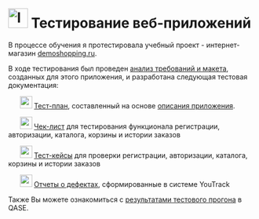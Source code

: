 # <img width="40" height="40" src="https://img.icons8.com/nolan/96/laptop.png" alt="laptop"/>  Тестирование веб-приложений
В процессе обучения я протестировала учебный проект - интернет-магазин [demoshopping.ru](https://qa.demoshopping.ru/). 

В ходе тестирования был проведен [анализ требований и макета](https://docs.google.com/spreadsheets/d/1AWmqBFU4i7uSIB__kxB23_H77kUk-Cy7b0qUGg14ULw/edit?usp=sharing), созданных для этого приложения, и разработана следующая тестовая документация:

&nbsp;&nbsp;&nbsp;&nbsp;&nbsp;
<img width="25" height="25" src="https://img.icons8.com/nolan/96/google-docs.png" alt="google-docs"/> [Тест-план](https://docs.google.com/spreadsheets/d/1g9FF8k1fny1X_Kk6vj2HiBU7Auntn2LdtZs-od5P7Rg/edit?usp=sharing), составленный на основе [описания приложения](https://docs.google.com/document/d/1rTRjPdvvMNsx64m9p_IrM2gAe0uFk7bQxMRniyzaDU0/edit?usp=sharing). 

&nbsp;&nbsp;&nbsp;&nbsp;&nbsp;
<img width="25" height="25" src="https://img.icons8.com/nolan/96/google-docs.png" alt="google-docs"/> [Чек-лист](https://docs.google.com/spreadsheets/d/1KciGpOBABESt9LwOlYmmRTzdWTx-Nj1z1S1INiBTboY/edit?usp=sharing) для тестирования функционала регистрации, авторизации, каталога, корзины и истории заказов

&nbsp;&nbsp;&nbsp;&nbsp;&nbsp;
<img width="25" height="25" src="https://img.icons8.com/nolan/96/google-docs.png" alt="google-docs"/> [Тест-кейсы](https://github.com/NikolaevaAR/web/blob/main/%D0%A2%D0%B5%D1%81%D1%82-%D0%BA%D0%B5%D0%B9%D1%81%D1%8B%20%D0%B4%D0%BB%D1%8F%20%D0%B2%D1%81%D0%B5%D0%B3%D0%BE%20%D0%BF%D1%80%D0%B8%D0%BB%D0%BE%D0%B6%D0%B5%D0%BD%D0%B8%D1%8F.pdf) для проверки регистрации, авторизации, каталога, корзины и истории заказов

&nbsp;&nbsp;&nbsp;&nbsp;&nbsp;
<img width="25" height="25" src="https://img.icons8.com/nolan/96/google-docs.png" alt="google-docs"/> [Отчеты о дефектах](https://docs.google.com/spreadsheets/d/1cV_VqNrLQ3Iq9YDeUA99YsZT_osuQjeCE8CjxeZCux4/edit?usp=sharing), сформированные в системе YouTrack


Также Вы можете ознакомиться с [результатами тестового прогона](https://github.com/NikolaevaAR/web/blob/main/%D0%A0%D0%B5%D0%B7%D1%83%D0%BB%D1%8C%D1%82%D0%B0%D1%82%D1%8B%20%D1%82%D0%B5%D1%81%D1%82%D0%BE%D0%B2%D0%BE%D0%B3%D0%BE%20%D0%BF%D1%80%D0%BE%D0%B3%D0%BE%D0%BD%D0%B0%20%D0%B2%20QASE.pdf) в QASE.
